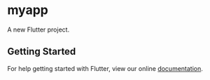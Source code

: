 # myapp

A new Flutter project.

## Getting Started

For help getting started with Flutter, view our online
[documentation](https://flutter.io/).

